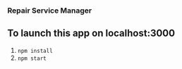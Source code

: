 ### Repair Service Manager


## To launch this app on localhost:3000
1. `npm install`
2. `npm start`

